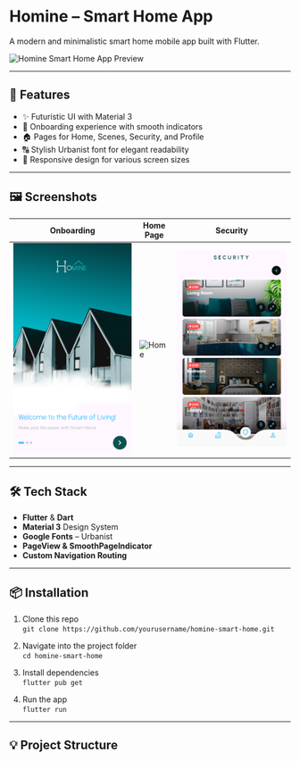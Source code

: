 # Homine – Smart Home App

A modern and minimalistic smart home mobile app built with Flutter.

![Homine Smart Home App Preview](assets/screenshots/preview.png)

---

## 🚀 Features

- ✨ Futuristic UI with Material 3
- 🎯 Onboarding experience with smooth indicators
- 🏠 Pages for Home, Scenes, Security, and Profile
- 🔠 Stylish Urbanist font for elegant readability
- 📱 Responsive design for various screen sizes

---

## 🖼️ Screenshots

| Onboarding | Home Page | Security |
|-----------|-----------|----------|
| ![Onboarding](assets/screenshots/onboarding1.png) | ![Home](assets/screenshots/home.png) | ![Security](assets/screenshots/security.png) |

---

## 🛠️ Tech Stack

- **Flutter** & **Dart**
- **Material 3** Design System
- **Google Fonts** – Urbanist
- **PageView & SmoothPageIndicator**
- **Custom Navigation Routing**

---

## 📦 Installation

1. Clone this repo  
   `git clone https://github.com/yourusername/homine-smart-home.git`

2. Navigate into the project folder  
   `cd homine-smart-home`

3. Install dependencies  
   `flutter pub get`

4. Run the app  
   `flutter run`

---

## 💡 Project Structure

